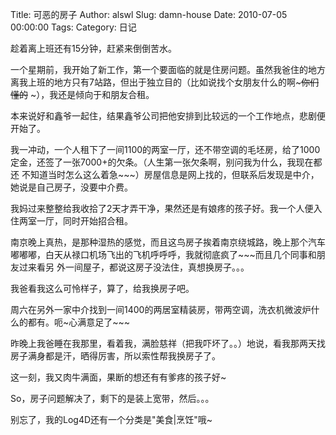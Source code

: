 Title: 可恶的房子
Author: alswl
Slug: damn-house
Date: 2010-07-05 00:00:00
Tags: 
Category: 日记

趁着离上班还有15分钟，赶紧来倒倒苦水。

一个星期前，我开始了新工作，第一个要面临的就是住房问题。虽然我爸住的地方离我上班的地方只有7站路，但出于独立目的（比如说找个女朋友什么的啊~~~你们懂的~~
~），我还是倾向于和朋友合租。

本来说好和鑫爷一起住，结果鑫爷公司把他安排到比较远的一个工作地点，悲剧便开始了。

我一冲动，一个人租下了一间1100的两室一厅，还不带空调的毛坯房，给了1000定金，还签了一张7000+的欠条。（人生第一张欠条啊，别问我为什么，我现在都还
不知道当时怎么这么着急~~~）房屋信息是网上找的，但联系后发现是中介，她说是自己房子，没要中介费。

我妈过来整整给我收拾了2天才弄干净，果然还是有娘疼的孩子好。我一个人便入住两室一厅，同时开始招合租。

南京晚上真热，是那种湿热的感觉，而且这鸟房子挨着南京绕城路，晚上那个汽车嘟嘟嘟，白天从禄口机场飞出的飞机呼呼呼，我就彻底疯了~~~而且几个同事和朋友过来看另
外一间屋子，都说这房子没法住，真想换房子。。。

我爸看我这么可怜样子，算了，给我换房子吧。

周六在另外一家中介找到一间1400的两居室精装房，带两空调，洗衣机微波炉什么的都有。呃~心满意足了~~~

昨晚上我爸睡在我那里，看着我，满脸慈祥（把我吓坏了。。）地说，看我那两天找房子满身都是汗，晒得厉害，所以索性帮我换房子了。

这一刻，我又肉牛满面，果断的想还有有爹疼的孩子好~

So，房子问题解决了，剩下的是装上宽带，然后。。。

别忘了，我的Log4D还有一个分类是"美食|烹饪"哦~

